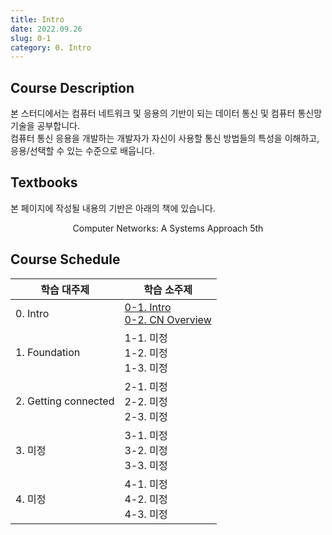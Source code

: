 ```yaml
---
title: Intro
date: 2022.09.26
slug: 0-1
category: 0. Intro
---
```


## Course Description
본 스터디에서는 컴퓨터 네트워크 및 응용의 기반이 되는 데이터 통신 및 컴퓨터 통신망 기술을 공부합니다. </br> 컴퓨터 통신 응용을 개발하는 개발자가 자신이 사용할 통신 방법들의 특성을 이해하고, 응용/선택할 수 있는 수준으로 배웁니다.

## Textbooks
본 페이지에 작성될 내용의 기반은 아래의 책에 있습니다.
<center>
Computer Networks: A Systems Approach 5th
</center>

## Course Schedule
<table> 
<thead> 
<tr> 
<th>학습 대주제</th>  
<th>학습 소주제</th>  
</tr>  
</thead> 
<tbody>  
<tr> 
<td>0. Intro</td> 
<td> 
<a href="https://hyun-hyang.com/study/computer-network/0-1">0-1. Intro</a><br> 
<a href="https://hyun-hyang.com/study/computer-network/0-2">0-2. CN Overview</a>
</td> 
</tr> 
<tr> 
<td>1. Foundation</td> 
<td> 
1-1. 미정<br> 
1-2. 미정<br>
1-3. 미정
</td> 
</tr> 
<tr> 
<td>2. Getting connected</td> 
<td> 
2-1. 미정<br> 
2-2. 미정<br>
2-3. 미정
</td>
</tr>  
<tr>  
<td>3. 미정</td> 
<td> 
3-1. 미정<br> 
3-2. 미정<br>
3-3. 미정
</td>
</tr>  
<tr>  
<td>4. 미정</td>
<td> 
4-1. 미정<br> 
4-2. 미정<br>
4-3. 미정
</td>
</tr>  
</tbody> 
</table>